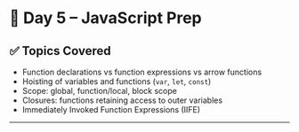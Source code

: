# 📅 Day 5 – JavaScript Prep

## ✅ Topics Covered

- Function declarations vs function expressions vs arrow functions
- Hoisting of variables and functions (`var`, `let`, `const`)
- Scope: global, function/local, block scope
- Closures: functions retaining access to outer variables
- Immediately Invoked Function Expressions (IIFE)

---
